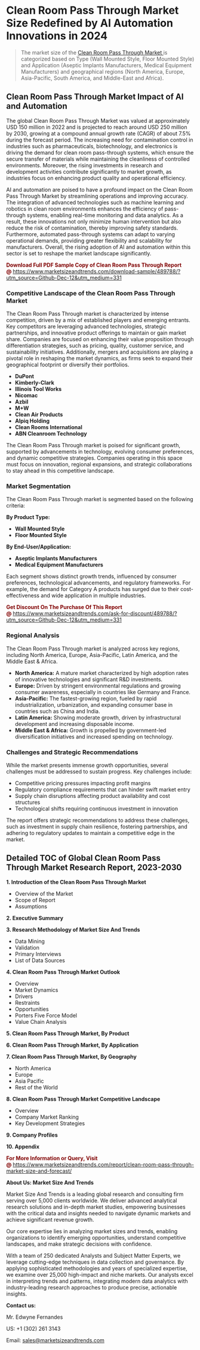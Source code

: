 <H1>Clean Room Pass Through Market Size Redefined by AI Automation Innovations in 2024</H1><blockquote><p>The market size of the <a href="https://www.marketsizeandtrends.com/download-sample/489788/?utm_source=Github-Dec-12&amp;utm_medium=331" target="_blank">Clean Room Pass Through Market </a>is categorized based on Type (Wall Mounted Style, Floor Mounted Style) and Application (Aseptic Implants Manufacturers, Medical Equipment Manufacturers) and geographical regions (North America, Europe, Asia-Pacific, South America, and Middle-East and Africa).</p></blockquote><p><h2>Clean Room Pass Through Market Impact of AI and Automation</h2><p>The global Clean Room Pass Through Market was valued at approximately USD 150 million in 2022 and is projected to reach around USD 250 million by 2030, growing at a compound annual growth rate (CAGR) of about 7.5% during the forecast period. The increasing need for contamination control in industries such as pharmaceuticals, biotechnology, and electronics is driving the demand for clean room pass-through systems, which ensure the secure transfer of materials while maintaining the cleanliness of controlled environments. Moreover, the rising investments in research and development activities contribute significantly to market growth, as industries focus on enhancing product quality and operational efficiency.</p><p>AI and automation are poised to have a profound impact on the Clean Room Pass Through Market by streamlining operations and improving accuracy. The integration of advanced technologies such as machine learning and robotics in clean room environments enhances the efficiency of pass-through systems, enabling real-time monitoring and data analytics. As a result, these innovations not only minimize human intervention but also reduce the risk of contamination, thereby improving safety standards. Furthermore, automated pass-through systems can adapt to varying operational demands, providing greater flexibility and scalability for manufacturers. Overall, the rising adoption of AI and automation within this sector is set to reshape the market landscape significantly.</p></p><p><strong><span style="color: #800000;">Download Full PDF Sample Copy of Clean Room Pass Through Report @</span>&nbsp;</strong><a href="https://www.marketsizeandtrends.com/download-sample/489788/?utm_source=Github-Dec-12&amp;utm_medium=331">https://www.marketsizeandtrends.com/download-sample/489788/?utm_source=Github-Dec-12&amp;utm_medium=331</a></p><h3>Competitive Landscape of the Clean Room Pass Through Market</h3><p>The Clean Room Pass Through market is characterized by intense competition, driven by a mix of established players and emerging entrants. Key competitors are leveraging advanced technologies, strategic partnerships, and innovative product offerings to maintain or gain market share. Companies are focused on enhancing their value proposition through differentiation strategies, such as pricing, quality, customer service, and sustainability initiatives. Additionally, mergers and acquisitions are playing a pivotal role in reshaping the market dynamics, as firms seek to expand their geographical footprint or diversify their portfolios.</p><p><strong><p><ul><li>DuPont </li><li> Kimberly-Clark </li><li> Illinois Tool Works </li><li> Nicomac </li><li> Azbil </li><li> M+W </li><li> Clean Air Products </li><li> Alpiq Holding </li><li> Clean Rooms International </li><li> ABN Cleanroom Technology</p></li></ul></p></strong></p><p>The Clean Room Pass Through market is poised for significant growth, supported by advancements in technology, evolving consumer preferences, and dynamic competitive strategies. Companies operating in this space must focus on innovation, regional expansions, and strategic collaborations to stay ahead in this competitive landscape.</p><h3>Market Segmentation</h3><p>The Clean Room Pass Through market is segmented based on the following criteria:</p><p><strong>By Product Type:</strong></p><p><strong><p><ul><li>Wall Mounted Style </li><li> Floor Mounted Style</p></li></ul></p></strong></p><p><strong>By End-User/Application:</strong></p><p><strong><p><ul><li>Aseptic Implants Manufacturers </li><li> Medical Equipment Manufacturers</p></li></ul></p></strong></p><p>Each segment shows distinct growth trends, influenced by consumer preferences, technological advancements, and regulatory frameworks. For example, the demand for Category A products has surged due to their cost-effectiveness and wide application in multiple industries.</p><p><strong><span style="color: #800000;">Get Discount On The Purchase Of This Report @&nbsp;</span></strong><a href="https://www.marketsizeandtrends.com/ask-for-discount/489788/?utm_source=Github-Dec-12&amp;utm_medium=331">https://www.marketsizeandtrends.com/ask-for-discount/489788/?utm_source=Github-Dec-12&amp;utm_medium=331</a></p><h3>Regional Analysis</h3><p>The Clean Room Pass Through market is analyzed across key regions, including North America, Europe, Asia-Pacific, Latin America, and the Middle East &amp; Africa.</p><ul><li><strong>North America:</strong> A mature market characterized by high adoption rates of innovative technologies and significant R&amp;D investments.</li><li><strong>Europe:</strong> Driven by stringent environmental regulations and growing consumer awareness, especially in countries like Germany and France.</li><li><strong>Asia-Pacific:</strong> The fastest-growing region, fueled by rapid industrialization, urbanization, and expanding consumer base in countries such as China and India.</li><li><strong>Latin America:</strong> Showing moderate growth, driven by infrastructural development and increasing disposable income.</li><li><strong>Middle East &amp; Africa:</strong> Growth is propelled by government-led diversification initiatives and increased spending on technology.</li></ul><h3>Challenges and Strategic Recommendations</h3><p>While the market presents immense growth opportunities, several challenges must be addressed to sustain progress. Key challenges include:</p><ul><li>Competitive pricing pressures impacting profit margins</li><li>Regulatory compliance requirements that can hinder swift market entry</li><li>Supply chain disruptions affecting product availability and cost structures</li><li>Technological shifts requiring continuous investment in innovation</li></ul><p>The report offers strategic recommendations to address these challenges, such as investment in supply chain resilience, fostering partnerships, and adhering to regulatory updates to maintain a competitive edge in the market.</p><h2>Detailed TOC of Global Clean Room Pass Through Market Research Report, 2023-2030</h2><p><strong>1. Introduction of the Clean Room Pass Through Market</strong></p><ul><li>Overview of the Market</li><li>Scope of Report</li><li>Assumptions&nbsp;</li></ul><p><strong>2. Executive Summary</strong></p><p><strong>3. Research Methodology of <strong>Market Size And Trends</strong></strong></p><ul><li>Data Mining</li><li>Validation</li><li>Primary Interviews</li><li>List of Data Sources&nbsp;</li></ul><p><strong>4. Clean Room Pass Through Market Outlook</strong></p><ul><li>Overview</li><li>Market Dynamics</li><li>Drivers</li><li>Restraints</li><li>Opportunities</li><li>Porters Five Force Model</li><li>Value Chain Analysis&nbsp;</li></ul><p><strong>5. Clean Room Pass Through Market, By Product</strong></p><p><strong>6. Clean Room Pass Through Market, By Application</strong></p><p><strong>7. Clean Room Pass Through Market, By Geography</strong></p><ul><li>North America</li><li>Europe</li><li>Asia Pacific</li><li>Rest of the World&nbsp;</li></ul><p><strong>8. Clean Room Pass Through Market Competitive Landscape</strong></p><ul><li>Overview</li><li>Company Market Ranking</li><li>Key Development Strategies&nbsp;</li></ul><p><strong>9. Company Profiles</strong></p><p><strong>10. Appendix</strong></p><p><strong><span style="color: #800000;">For More Information or Query, Visit @&nbsp;</span></strong><a href="https://www.marketsizeandtrends.com/report/clean-room-pass-through-market-size-and-forecast/">https://www.marketsizeandtrends.com/report/clean-room-pass-through-market-size-and-forecast/</a></p><p></p><p><strong>About Us:&nbsp;Market Size And Trends</strong></p><p>Market Size And Trends&nbsp;is a leading global research and consulting firm serving over 5,000 clients worldwide. We deliver advanced analytical research solutions and in-depth market studies, empowering businesses with the critical data and insights needed to navigate dynamic markets and achieve significant revenue growth.</p><p>Our core expertise lies in analyzing market sizes and trends, enabling organizations to identify emerging opportunities, understand competitive landscapes, and make strategic decisions with confidence.</p><p>With a team of 250 dedicated Analysts and Subject Matter Experts, we leverage cutting-edge techniques in data collection and governance. By applying sophisticated methodologies and years of specialized expertise, we examine over 25,000 high-impact and niche markets. Our analysts excel in interpreting trends and patterns, integrating modern data analytics with industry-leading research approaches to produce precise, actionable insights.</p><p><strong>Contact us:</strong></p><p>Mr. Edwyne Fernandes</p><p>US: +1 (302) 261 3143</p><p>Email: <a href="mailto:sales@marketsizeandtrends.com">sales@marketsizeandtrends.com</a>&nbsp;</p>
